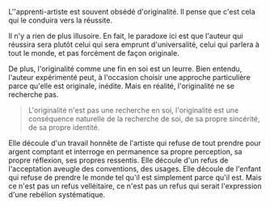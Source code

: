 <!-- Page: #497 Original mais pas trop -->

L''apprenti-artiste est souvent obsédé d'originalité. Il pense que c'est cela qui le conduira vers la réussite.

Il n'y a rien de plus illusoire. En fait, le paradoxe ici est que l'auteur qui réussira sera plutôt celui qui sera emprunt d'universalité, celui qui parlera à tout le monde, et pas forcément de façon originale.

De plus, l'originalité comme une fin en soi est un leurre. Bien entendu, l'auteur expérimenté peut, à l'occasion choisir une approche particulière parce qu'elle est originale, inédite. Mais en réalité, l'originalité ne se recherche pas. 

> L'originalité n'est pas une recherche en soi, l'originalité est une conséquence naturelle de la recherche de soi, de sa propre sincérité, de sa propre identité.

Elle découle d'un travail honnête de l'artiste qui refuse de tout prendre pour argent comptant et interroge en permanence sa propre perception, sa propre réflexion, ses propres ressentis. Elle découle d'un refus de l'acceptation aveugle des conventions, des usages. Elle découle de l'enfant qui refuse de prendre le monde tel qu'il est simplement parce qu'il est. Mais ce n'est pas un refus velléitaire, ce n'est pas un refus qui serait l'expression d'une rebélion systématique. 
